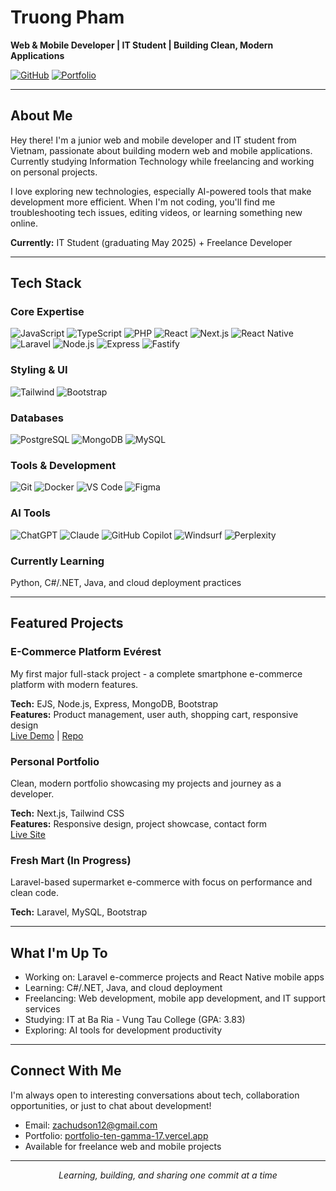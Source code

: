 # Truong Pham

**Web & Mobile Developer | IT Student | Building Clean, Modern Applications**

[![GitHub](https://img.shields.io/badge/GitHub-rustybrozen-111827?style=flat&logo=github)](https://github.com/rustybrozen)
[![Portfolio](https://img.shields.io/badge/Portfolio-Live-0f766e?style=flat)](https://portfolio-ten-gamma-17.vercel.app/)

---

## About Me

Hey there! I'm a junior web and mobile developer and IT student from Vietnam, passionate about building modern web and mobile applications. Currently studying Information Technology while freelancing and working on personal projects.

I love exploring new technologies, especially AI-powered tools that make development more efficient. When I'm not coding, you'll find me troubleshooting tech issues, editing videos, or learning something new online.

**Currently:** IT Student (graduating May 2025) + Freelance Developer

---

## Tech Stack

### Core Expertise
![JavaScript](https://img.shields.io/badge/JavaScript-F7DF1E?style=flat&logo=javascript&logoColor=black)
![TypeScript](https://img.shields.io/badge/TypeScript-3178C6?style=flat&logo=typescript&logoColor=white)
![PHP](https://img.shields.io/badge/PHP-777BB4?style=flat&logo=php&logoColor=white)
![React](https://img.shields.io/badge/React-20232A?style=flat&logo=react&logoColor=61DAFB)
![Next.js](https://img.shields.io/badge/Next.js-000000?style=flat&logo=nextdotjs&logoColor=white)
![React Native](https://img.shields.io/badge/React_Native-20232A?style=flat&logo=react&logoColor=61DAFB)
![Laravel](https://img.shields.io/badge/Laravel-FF2D20?style=flat&logo=laravel&logoColor=white)
![Node.js](https://img.shields.io/badge/Node.js-43853D?style=flat&logo=nodedotjs&logoColor=white)
![Express](https://img.shields.io/badge/Express.js-404D59?style=flat&logo=express&logoColor=white)
![Fastify](https://img.shields.io/badge/Fastify-000000?style=flat&logo=fastify&logoColor=white)

### Styling & UI
![Tailwind](https://skillicons.dev/icons?i=tailwind)
![Bootstrap](https://skillicons.dev/icons?i=bootstrap)

### Databases
![PostgreSQL](https://skillicons.dev/icons?i=postgresql)
![MongoDB](https://skillicons.dev/icons?i=mongodb)
![MySQL](https://skillicons.dev/icons?i=mysql)

### Tools & Development
![Git](https://skillicons.dev/icons?i=git)
![Docker](https://skillicons.dev/icons?i=docker)
![VS Code](https://skillicons.dev/icons?i=vscode)
![Figma](https://skillicons.dev/icons?i=figma)

### AI Tools
![ChatGPT](https://img.shields.io/badge/ChatGPT-74aa9c?style=flat&logo=openai&logoColor=white)
![Claude](https://img.shields.io/badge/Claude-CC9543?style=flat&logo=anthropic&logoColor=white)
![GitHub Copilot](https://img.shields.io/badge/GitHub%20Copilot-000000?style=flat&logo=github&logoColor=white)
![Windsurf](https://img.shields.io/badge/Windsurf-0EA5E9?style=flat&logoColor=white)
![Perplexity](https://img.shields.io/badge/Perplexity-1C1C1C?style=flat&logoColor=white)

### Currently Learning
Python, C#/.NET, Java, and cloud deployment practices

---

## Featured Projects

### E-Commerce Platform Evérest
My first major full-stack project - a complete smartphone e-commerce platform with modern features.

**Tech:** EJS, Node.js, Express, MongoDB, Bootstrap  
**Features:** Product management, user auth, shopping cart, responsive design  
[Live Demo](http://rested.sytes.net) | [Repo](https://github.com/rustybrozen/EverestShop-readme)

### Personal Portfolio
Clean, modern portfolio showcasing my projects and journey as a developer.

**Tech:** Next.js, Tailwind CSS  
**Features:** Responsive design, project showcase, contact form  
[Live Site](https://portfolio-ten-gamma-17.vercel.app/)

### Fresh Mart (In Progress)
Laravel-based supermarket e-commerce with focus on performance and clean code.

**Tech:** Laravel, MySQL, Bootstrap

---



## What I'm Up To

- Working on: Laravel e-commerce projects and React Native mobile apps
- Learning: C#/.NET, Java, and cloud deployment
- Freelancing: Web development, mobile app development, and IT support services  
- Studying: IT at Ba Ria - Vung Tau College (GPA: 3.83)
- Exploring: AI tools for development productivity

---

## Connect With Me

I'm always open to interesting conversations about tech, collaboration opportunities, or just to chat about development!

- Email: zachudson12@gmail.com
- Portfolio: [portfolio-ten-gamma-17.vercel.app](https://portfolio-ten-gamma-17.vercel.app/)
- Available for freelance web and mobile projects

---

<p align="center">
  <i>Learning, building, and sharing one commit at a time</i>
</p>
